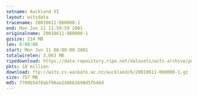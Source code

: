 ```yaml
---
setname: Auckland VI
layout: witsdata
tracename: 20010611-060000-1
end: Mon Jun 11 11:59:59 2001
originalname: 20010611-060000-1
gzsize: 214 MB
len: 6:00:00
start: Mon Jun 11 06:00:00 2001
totalwirelen: 3,063 MB
ripedownload: https://data-repository.ripe.net/datasets/wits-archive/pma/long/auck/6//20010611-060000-1.gz
pkts: 10 million
download: ftp://wits.cs.waikato.ac.nz/auckland/6/20010611-060000-1.gz
size: 757 MB
md5: 7709b54f8abf96ae240661690d5fb4bd
---
```

